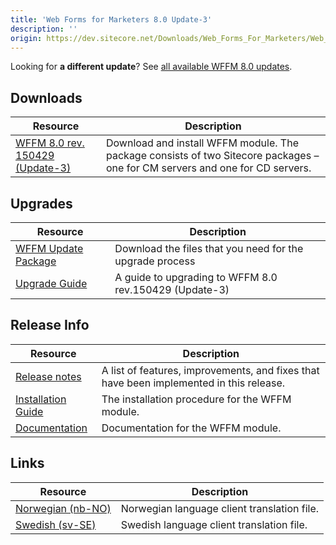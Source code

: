 ```yaml
---
title: 'Web Forms for Marketers 8.0 Update-3'
description: ''
origin: https://dev.sitecore.net/Downloads/Web_Forms_For_Marketers/Web_Forms_for_Marketers_80/Web_Forms_for_Marketers_80_Update3
---
```


  <Alert variant='warning' mb={4}>
    <AlertIcon />

Looking for **a different update**? See [all available WFFM 8.0 updates](/downloads/Web_Forms_For_Marketers/Web_Forms_for_Marketers_80).

  </Alert>

## Downloads

| Resource                                                                                                                                                                                                                                                 | Description                                                                                                                  |
| -------------------------------------------------------------------------------------------------------------------------------------------------------------------------------------------------------------------------------------------------------- | ---------------------------------------------------------------------------------------------------------------------------- |
| [WFFM 8.0 rev. 150429 (Update-3)](https://scdp.blob.core.windows.net/downloads/Sitecore%20Experience%20Platform/8%200/Sitecore%20Experience%20Platform%2080%20Update3/Secure/Web%20Forms%20for%20Marketers%2080%20rev%20150429%20NOT%20SC%20PACKAGE.zip) | Download and install WFFM module. The package consists of two Sitecore packages – one for CM servers and one for CD servers. |

## Upgrades

| Resource                                                                                                                                                                                                                                                          | Description                                                     |
| ----------------------------------------------------------------------------------------------------------------------------------------------------------------------------------------------------------------------------------------------------------------- | --------------------------------------------------------------- |
| [WFFM Update Package](https://scdp.blob.core.windows.net/downloads/Web%20Forms%20For%20Marketers/Web%20Forms%20for%20Marketers%2080/Web%20Forms%20for%20Marketers%2080%20Update3/Secure/Web%20Forms%20for%20Marketers%2080%20rev%20150429%20Update%20Package.zip) | Download the files that you need for the upgrade process <br /> |
| [Upgrade Guide](https://scdp.blob.core.windows.net/downloads/Web%20Forms%20For%20Marketers/Web%20Forms%20for%20Marketers%2080/Web%20Forms%20for%20Marketers%2080%20Update3/Secure/WFFM%2080%20Update%203%20Upgrade%20Guide.pdf)                                   | A guide to upgrading to WFFM 8.0 rev.150429 (Update-3)          |

## Release Info

| Resource                                                                                                                                                                                                                                     | Description                                                                             |
| -------------------------------------------------------------------------------------------------------------------------------------------------------------------------------------------------------------------------------------------- | --------------------------------------------------------------------------------------- |
| [Release notes](/downloads/Web_Forms_For_Marketers/Web_Forms_for_Marketers_80/Release_Notes#update3)                                                                                                                                         | A list of features, improvements, and fixes that have been implemented in this release. |
| [Installation Guide](https://scdp.blob.core.windows.net/downloads/Web%20Forms%20For%20Marketers/Web%20Forms%20for%20Marketers%2080/Web%20Forms%20for%20Marketers%2080%20Update3/Nonsecure/WFFM%2080%20Update%203%20Installation%20Guide.pdf) | The installation procedure for the WFFM module.                                         |
| [Documentation](https://doc.sitecore.com/legacy-docs/web-forms-for-marketers-8.0.pdf)                                                                                                                                                        | Documentation for the WFFM module.                                                      |

## Links

| Resource                                                                                                                                                                                                  | Description                                 |
| --------------------------------------------------------------------------------------------------------------------------------------------------------------------------------------------------------- | ------------------------------------------- |
| [Norwegian (nb-NO)](https://sitecoredev.azureedge.net#)                                                                                                                                                   | Norwegian language client translation file. |
| [Swedish (sv-SE)](https://scdp.blob.core.windows.net/downloads/Web%20Forms%20For%20Marketers/Web%20Forms%20for%20Marketers%2080/Web%20Forms%20for%20Marketers%2080%20Update3/Secure/WFFM80svSE150618.zip) | Swedish language client translation file.   |
